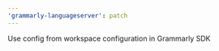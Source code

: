 ```yaml
---
'grammarly-languageserver': patch
---
```


Use config from workspace configuration in Grammarly SDK
